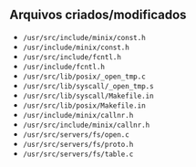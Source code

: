 ## Arquivos criados/modificados
+ `/usr/src/include/minix/const.h`
+ `/usr/include/minix/const.h`
+ `/usr/src/include/fcntl.h`
+ `/usr/include/fcntl.h`
+ `/usr/src/lib/posix/_open_tmp.c`
+ `/usr/src/lib/syscall/_open_tmp.s`
+ `/usr/src/lib/syscall/Makefile.in`
+ `/usr/src/lib/posix/Makefile.in`
+ `/usr/include/minix/callnr.h`
+ `/usr/src/include/minix/callnr.h`
+ `/usr/src/servers/fs/open.c`
+ `/usr/src/servers/fs/proto.h`
+ `/usr/src/servers/fs/table.c`
